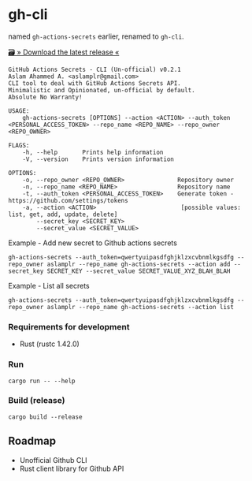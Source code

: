 # gh-cli 
named `gh-actions-secrets` earlier, renamed to `gh-cli`.

[🗃 » Download the latest release «](https://github.com/aslamplr/gh-actions-secrets/releases)


```
GitHub Actions Secrets - CLI (Un-official) v0.2.1
Aslam Ahammed A. <aslamplr@gmail.com>
CLI tool to deal with GitHub Actions Secrets API.
Minimalistic and Opinionated, un-official by default.
Absolute No Warranty!

USAGE:
    gh-actions-secrets [OPTIONS] --action <ACTION> --auth_token <PERSONAL_ACCESS_TOKEN> --repo_name <REPO_NAME> --repo_owner <REPO_OWNER>

FLAGS:
    -h, --help       Prints help information
    -V, --version    Prints version information

OPTIONS:
    -o, --repo_owner <REPO_OWNER>               Repository owner
    -n, --repo_name <REPO_NAME>                 Repository name
    -t, --auth_token <PERSONAL_ACCESS_TOKEN>    Generate token - https://github.com/settings/tokens
    -a, --action <ACTION>                        [possible values: list, get, add, update, delete]
        --secret_key <SECRET_KEY>               
        --secret_value <SECRET_VALUE>
```

Example - Add new secret to Github actions secrets

```
gh-actions-secrets --auth_token=qwertyuipasdfghjklzxcvbnmlkgsdfg --repo_owner aslamplr --repo_name gh-actions-secrets --action add --secret_key SECRET_KEY --secret_value SECRET_VALUE_XYZ_BLAH_BLAH
```

Example - List all secrets

```
gh-actions-secrets --auth_token=qwertyuipasdfghjklzxcvbnmlkgsdfg --repo_owner aslamplr --repo_name gh-actions-secrets --action list
```

### Requirements for development

- Rust (rustc 1.42.0)

### Run 

```
cargo run -- --help
```

### Build (release)

```
cargo build --release
```

## Roadmap
- Unofficial Github CLI 
- Rust client library for Github API
